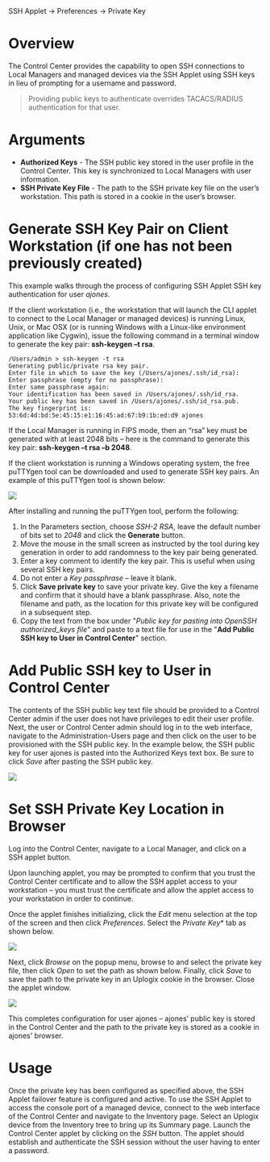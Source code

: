 <!-- 5.4 -->

<div class='ucc' />SSH Applet -> Preferences -> Private Key</div>

# Overview 

The Control Center provides the capability to open SSH connections to Local Managers and managed devices via the SSH Applet using SSH keys in lieu of prompting for a username and password.

> Providing public keys to authenticate overrides TACACS/RADIUS authentication for that user.

# Arguments

* **Authorized Keys** - The SSH public key stored in the user profile in the Control Center. This key is synchronized to Local Managers with user information.
* **SSH Private Key File** - The path to the SSH private key file on the user’s workstation. This path is stored in a cookie in the user’s browser.

# Generate SSH Key Pair on Client Workstation (if one has not been previously created)

This example walks through the process of configuring SSH Applet SSH key authentication for user *ajones*. 

If the client workstation (i.e., the workstation that will launch the CLI applet to connect to the Local Manager or managed devices) is running Linux, Unix, or Mac OSX (or is running Windows with a Linux-like environment application like Cygwin), issue the following command in a terminal window to generate the key pair: **ssh-keygen –t rsa**.

```
/Users/admin > ssh-keygen -t rsa
Generating public/private rsa key pair.
Enter file in which to save the key (/Users/ajones/.ssh/id_rsa): 
Enter passphrase (empty for no passphrase): 
Enter same passphrase again: 
Your identification has been saved in /Users/ajones/.ssh/id_rsa.
Your public key has been saved in /Users/ajones/.ssh/id_rsa.pub.
The key fingerprint is:
53:6d:4d:bd:5e:45:15:e1:16:45:ad:67:b9:1b:ed:d9 ajones
```

If the Local Manager is running in FIPS mode, then an “rsa” key must be generated with at least 2048 bits – here is the command to generate this key pair:  **ssh-keygen –t rsa –b 2048**.

If the client workstation is running a Windows operating system, the free puTTYgen tool can be downloaded and used to generate SSH key pairs. An example of this puTTYgen tool is shown below:

![](http://uplogix.com/support/docs/img/cc-user-guide/image167.png)
 
After installing and running the puTTYgen tool, perform the following:

1.	In the Parameters section, choose *SSH-2 RSA*, leave the default number of bits set to *2048* and click the **Generate** button.
2.	Move the mouse in the small screen as instructed by the tool during key generation in order to add randomness to the key pair being generated.
3.	Enter a key comment to identify the key pair. This is useful when using several SSH key pairs.
4.	Do not enter a *Key passphrase* – leave it blank.
5.	Click **Save private key** to save your private key.  Give the key a filename and confirm that it should have a blank passphrase.  Also, note the filename and path, as the location for this private key will be configured in a subsequent step.
6.	Copy the text from the box under "*Public key for pasting into OpenSSH authorized_keys file*" and paste to a text file for use in the "**Add Public SSH key to User in Control Center**" section.

# Add Public SSH key to User in Control Center

The contents of the SSH public key text file should be provided to a Control Center admin if the user does not have privileges to edit their user profile.  Next, the user or Control Center admin should log in to the web interface, navigate to the Administration-Users page and then click on the user to be provisioned with the SSH public key.  In the example below, the SSH public key for user ajones is pasted into the Authorized Keys text box. Be sure to click *Save* after pasting the SSH public key.

![](http://uplogix.com/support/docs/img/cc-user-guide/image168.png)
 
# Set SSH Private Key Location in Browser

Log into the Control Center, navigate to a Local Manager, and click on a SSH applet button.

Upon launching applet, you may be prompted to confirm that you trust the Control Center certificate and to allow the SSH applet access to your workstation – you must trust the certificate and allow the applet access to your workstation in order to continue.

Once the applet finishes initializing, click the *Edit* menu selection at the top of the screen and then click *Preferences*. Select the *Private Key** tab as shown below.

![](http://uplogix.com/support/docs/img/ucc5.2/Applet_SSH_KEY-1.jpg)

Next, click *Browse* on the popup menu, browse to and select the private key file, then click *Open* to set the path as shown below. Finally, click *Save* to save the path to the private key in an Uplogix cookie in the browser. Close the applet window.

![](http://uplogix.com/support/docs/img/ucc5.2/Applet_SSH_KEY-2.jpg)

This completes configuration for user ajones – ajones’ public key is stored in the Control Center and the path to the private key is stored as a cookie in ajones' browser.
 
# Usage

Once the private key has been configured as specified above, the SSH Applet failover feature is configured and active. To use the SSH Applet to access the console port of a managed device, connect to the web interface of the Control Center and navigate to the Inventory page. Select an Uplogix device from the Inventory tree to bring up its Summary page. Launch the Control Center applet by clicking on the *SSH* button. The applet should establish and authenticate the SSH session without the user having to enter a password.